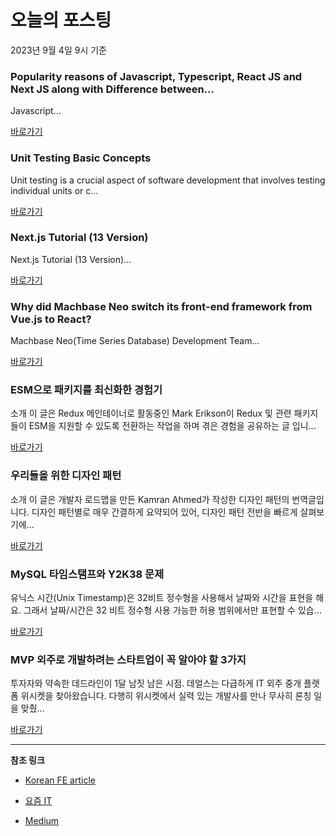 # 오늘의 포스팅 
2023년 9월 4일 9시 기준 

### Popularity reasons of Javascript, Typescript, React JS and Next JS along with Difference between… 

 Javascript... 

 [바로가기](https://medium.com/@s.atmaramani/popularity-reasons-of-javascript-typescript-react-js-and-next-js-along-with-difference-between-8fe5b1f500c6?responsesOpen=true&sortBy=REVERSE_CHRON&source=topic_portal_recommended_stories---------0-84----------reactjs----------b8df0aee_ff89_42d7_ae5b_e0f246179bcf-------) 

### Unit Testing Basic Concepts 

 Unit testing is a crucial aspect of software development that involves testing individual units or c... 

 [바로가기](https://medium.com/@shamiul-islam/unit-testing-basic-concepts-f626d72c1805?responsesOpen=true&sortBy=REVERSE_CHRON&source=topic_portal_recommended_stories---------0-84----------nextjs----------78ff4e92_d17e_476b_b14a_d7e4c0371697-------) 

### Next.js Tutorial (13 Version) 

 Next.js Tutorial (13 Version)... 

 [바로가기](https://medium.com/@hongsi140626/next-js-tutorial-13-version-93dca594e704?responsesOpen=true&sortBy=REVERSE_CHRON&source=topic_portal_recommended_stories---------0-84----------front_end_development----------21bf172f_b8aa_4a63_95e0_69da6b71f542-------) 

### Why did Machbase Neo switch its front-end framework from Vue.js to React? 

 Machbase Neo(Time Series Database) Development Team... 

 [바로가기](https://medium.com/machbase/why-did-machbase-neo-switch-its-front-end-framework-from-vue-js-to-react-b06ffe680785?responsesOpen=true&sortBy=REVERSE_CHRON&source=topic_portal_recommended_stories---------0-84----------react----------3dde2cc0_b6a8_4477_8a8e_6b684b3b02a4-------) 

###  ESM으로 패키지를 최신화한 경험기 

 소개 이 글은 Redux 메인테이너로 활동중인 Mark Erikson이 Redux 및 관련 패키지들이 ESM을 지원할 수 있도록 전환하는 작업을 하며 겪은 경험을 공유하는 글 입니... 

 [바로가기](https://kofearticle.substack.com/p/korean-fe-article-esm) 

###  우리들을 위한 디자인 패턴 

 소개 이 글은 개발자 로드맵을 만든 Kamran Ahmed가 작성한 디자인 패턴의 번역글입니다. 디자인 패턴별로 매우 간결하게 요약되어 있어, 디자인 패턴 전반을 빠르게 살펴보기에... 

 [바로가기](https://kofearticle.substack.com/p/korean-fe-article-cf7) 

### MySQL 타임스탬프와 Y2K38 문제 

 유닉스 시간(Unix Timestamp)은 32비트 정수형을 사용해서 날짜와 시간을 표현을 해요. 그래서 날짜/시간은 32 비트 정수형 사용 가능한 허용 범위에서만 표현할 수 있습... 

 [바로가기](https://yozm.wishket.com/magazine/detail/2209/) 

### MVP 외주로 개발하려는 스타트업이 꼭 알아야 할 3가지 

 투자자와 약속한 데드라인이 1달 남짓 남은 시점. 데얼스는 다급하게 IT 외주 중개 플랫폼 위시켓을 찾아왔습니다. 다행히 위시켓에서 실력 있는 개발사를 만나 무사히 론칭 일을 맞췄... 

 [바로가기](https://yozm.wishket.com/magazine/detail/2208/) 

---

**참조 링크**

- [Korean FE article](https://kofearticle.substack.com) 

- [요즘 IT](https://yozm.wishket.com/magazine) 

- [Medium](https://medium.com) 

